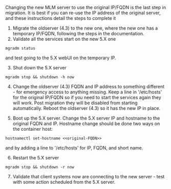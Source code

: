 Changing the new MLM server to use the original IP/FQDN is the last step in migration.  It is best if you can re-use the IP address of the original server, and these instructions detail the steps to complete it

1. Migrate the oldserver (4.3) to the new one, where the new one has a temporary IP/FQDN, following the steps in the documentation.  
2. Validate all the services start on the new 5.X one
 ```
mgradm status
```
  and test going to the 5.X webUI on the temporary IP. 
  
3. Shut down the 5.X server
```
mgradm stop && shutdown -h now
```  
4. Change the oldserver (4.3) FQDN and IP address to something different \- for emergency access to anything missing.  Keep a line in '/etc/hosts' for the original IP/FQDN so if you need to start the services again they will work.  Post migration they will be disabled from starting automatically.  Reboot the oldserver (4.3) so it has the new IP in place.
    
5. Boot up the 5.X server.  Change the 5.X server IP and hostname to the original FQDN and IP.  Hostname change should be done two ways on the container host:
```
hostnamectl set-hostname <<original-FQDN>>
```
and by adding a line to '/etc/hosts' for IP, FQDN, and short name.  

6. Restart the 5.X server
```
mgradm stop && shutdown -r now  
```
7. Validate that client systems now are connecting to the new server \- test with some action scheduled from the 5.X server.
